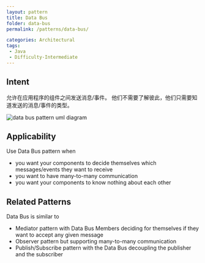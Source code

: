 ```yaml
---
layout: pattern
title: Data Bus
folder: data-bus
permalink: /patterns/data-bus/

categories: Architectural
tags:
 - Java
 - Difficulty-Intermediate
---
```


## Intent

允许在应用程序的组件之间发送消息/事件。
他们不需要了解彼此，他们只需要知道发送的消息/事件的类型。

![data bus pattern uml diagram](./etc/data-bus.urm.png "Data Bus pattern")

## Applicability
Use Data Bus pattern when

* you want your components to decide themselves which messages/events they want to receive
* you want to have many-to-many communication
* you want your components to know nothing about each other

## Related Patterns
Data Bus is similar to

* Mediator pattern with Data Bus Members deciding for themselves if they want to accept any given message
* Observer pattern but supporting many-to-many communication
* Publish/Subscribe pattern with the Data Bus decoupling the publisher and the subscriber
